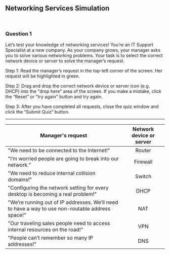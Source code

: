 ## Networking Services Simulation

<br>

### Question 1

Let’s test your knowledge of networking services! You’re an IT Support Specialist at a new company. As your company grows, your manager asks you to solve various networking problems. Your task is to select the correct network device or server to solve the manager’s request.

Step 1: Read the manager’s request in the top-left corner of the screen. Her request will be highlighted in green.

Step 2: Drag and drop the correct network device or server icon (e.g. DHCP) into the "drop here" area of the screen. If you make a mistake, click the “Reset” or "try again" button and try again.

Step 3: After you have completed all requests, close the quiz window and click the “Submit Quiz” button.

<hr>

|  Manager's request                                                                               | Network device or server |
|-------------------------------------------------------------------------------------------------|:------------------------:|
| "We need to be connected to the Internet!"                                                       | Router                   |
| "I’m worried people are going to break into our network."                                        | Firewall                 |
| "We need to reduce internal collision domains!"                                                  | Switch                   |
| "Configuring the network setting for every desktop is becoming a real problem!"                  | DHCP                     |
| "We’re running out of IP addresses. We’ll need to have a way to use non-routable address space!" | NAT                      |
| "Our traveling sales people need to access internal resources on the road!"                      | VPN                      |
| "People can’t remember so many IP addresses!"                                                    | DNS                      |